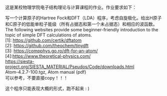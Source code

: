 这是某校物理学院电子结构理论与计算课程的作业。作业要求如下：  
  
写一个计算原子的Hartree Fock和DFT（LDA）程序，考虑自旋极化。给出H原子和C原子的低能单粒子能级（所有占据态和第一个未占据态）和相应的波函数。  
The following websites provide some beginner-friendly introduction to the topic of simple DFT calculations of atoms.  
[1]: https://github.com/certik/dftatom  
[2]: https://github.com/theochem/tinydft  
[3]: https://compphys.go.ro/dft-for-an-atom/  
[4]:https://www.theoretical-physics.com/  
https://siesta-project.org/SIESTA_MATERIAL/Pseudos/Code/downloads.html  
Atom-4.2.7-100.tgz, Atom manual (pdf)  
可以参考，不要直接copy！！！  
  
这个程序只能表现大概的形式，跑不起来 : )  
